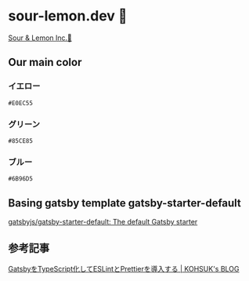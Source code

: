# sour-lemon.dev 🍋

[Sour & Lemon Inc.🍋](https://sour-lemon.dev/)

## Our main color

### イエロー

`#E0EC55`

### グリーン

`#85CE85`

### ブルー

`#6B96D5`

## Basing gatsby template gatsby-starter-default

[gatsbyjs/gatsby-starter-default: The default Gatsby starter](https://github.com/gatsbyjs/gatsby-starter-default)

## 参考記事

[GatsbyをTypeScript化してESLintとPrettierを導入する | KOHSUK's BLOG](https://kohsuk.tech/2020/12/5/)

